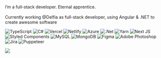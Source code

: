 I’m a full-stack developer. Eternal apprentice.<br><br>Currently working @Delfia as full-stack developer, using Angular & .NET to create awesome software

![TypeScript](https://img.shields.io/badge/typescript-%23007ACC.svg?style=flat-square&logo=typescript&logoColor=white) ![C#](https://img.shields.io/badge/c%23-%23239120.svg?style=flat-square&logo=c-sharp&logoColor=white) ![Vercel](https://img.shields.io/badge/vercel-%23000000.svg?style=flat-square&logo=vercel&logoColor=white) ![Netlify](https://img.shields.io/badge/netlify-%23000000.svg?style=flat-square&logo=netlify&logoColor=#00C7B7) ![Azure](https://img.shields.io/badge/azure-%230072C6.svg?style=flat-square&logo=azure-devops&logoColor=white) ![.Net](https://img.shields.io/badge/.NET-5C2D91?style=flat-square&logo=.net&logoColor=white) ![Yarn](https://img.shields.io/badge/yarn-%232C8EBB.svg?style=flat-square&logo=yarn&logoColor=white) ![Next JS](https://img.shields.io/badge/Next-black?style=flat-square&logo=next.js&logoColor=white) ![Styled Components](https://img.shields.io/badge/styled--components-DB7093?style=flat-square&logo=styled-components&logoColor=white) ![MySQL](https://img.shields.io/badge/mysql-%2300f.svg?style=flat-square&logo=mysql&logoColor=white) ![MongoDB](https://img.shields.io/badge/MongoDB-%234ea94b.svg?style=flat-square&logo=mongodb&logoColor=white) 	![Figma](https://img.shields.io/badge/figma-%23F24E1E.svg?style=flat-square&logo=figma&logoColor=white) ![Adobe Photoshop](https://img.shields.io/badge/adobephotoshop-%2331A8FF.svg?style=flat-square&logo=adobephotoshop&logoColor=white) ![Jira](https://img.shields.io/badge/jira-%230A0FFF.svg?style=flat-square&logo=jira&logoColor=white) ![Puppeteer](https://img.shields.io/badge/puppeteer-40B5A4?style=flat-square&logo=puppeteer&logoColor=white)


![](https://github-readme-streak-stats.herokuapp.com/?user=amrals&theme=default&hide_border=false)

<!-- Proudly created with GPRM ( https://gprm.itsvg.in ) -->
